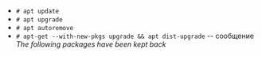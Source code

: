 + `# apt update`
+ `# apt upgrade`
+ `# apt autoremove`
+ `# apt-get --with-new-pkgs upgrade && apt dist-upgrade` -- сообщение *The following packages have been kept back*
